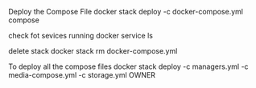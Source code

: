 Deploy the Compose File
docker stack deploy -c docker-compose.yml compose

check fot sevices running
docker service ls

delete stack
docker stack rm docker-compose.yml

To deploy all the compose files
docker stack deploy -c managers.yml -c media-compose.yml -c storage.yml OWNER